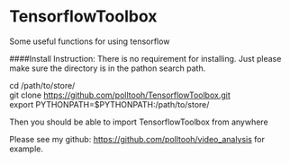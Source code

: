 # TensorflowToolbox
Some useful functions for using tensorflow

####Install Instruction:
There is no requirement for installing. Just please make sure the 
directory is in the pathon search path.

cd /path/to/store/ <br>
git clone https://github.com/polltooh/TensorflowToolbox.git <br>
export PYTHONPATH=$PYTHONPATH:/path/to/store/<br>

Then you should be able to import TensorflowToolbox from anywhere

Please see my github: https://github.com/polltooh/video_analysis 
for example.
